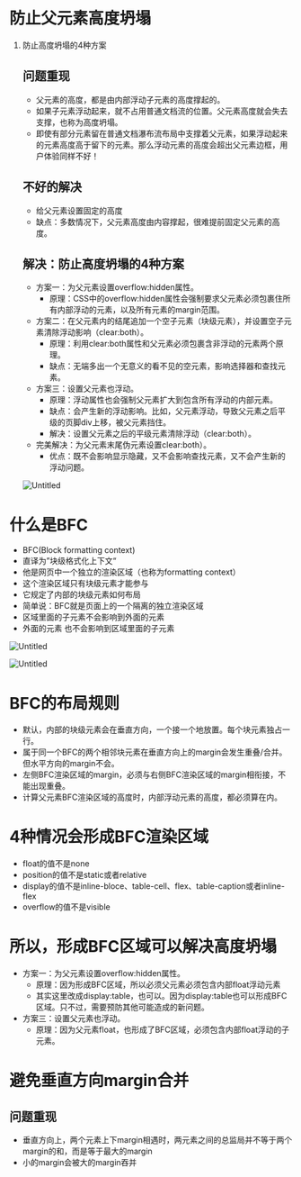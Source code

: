 # 防止父元素高度坍塌
1. 防止高度坍塌的4种方案

    ## 问题重现

    - 父元素的高度，都是由内部浮动子元素的高度撑起的。
    - 如果子元素浮动起来，就不占用普通文档流的位置。父元素高度就会失去支撑，也称为高度坍塌。
    - 即使有部分元素留在普通文档瀑布流布局中支撑着父元素，如果浮动起来的元素高度高于留下的元素。那么浮动元素的高度会超出父元素边框，用户体验同样不好！

    ## 不好的解决

    - 给父元素设置固定的高度
    - 缺点：多数情况下，父元素高度由内容撑起，很难提前固定父元素的高度。

    ## 解决：防止高度坍塌的4种方案

    - 方案一：为父元素设置overflow:hidden属性。
        - 原理：CSS中的overflow:hidden属性会强制要求父元素必须包裹住所有内部浮动的元素，以及所有元素的margin范围。
    - 方案二：在父元素内的结尾追加一个空子元素（块级元素），并设置空子元素清除浮动影响（clear:both）。
        - 原理：利用clear:both属性和父元素必须包裹含非浮动的元素两个原理。
        - 缺点：无端多出一个无意义的看不见的空元素，影响选择器和查找元素。
    - 方案三：设置父元素也浮动。
        - 原理：浮动属性也会强制父元素扩大到包含所有浮动的内部元素。
        - 缺点：会产生新的浮动影响。比如，父元素浮动，导致父元素之后平级的页脚div上移，被父元素挡住。
        - 解决：设置父元素之后的平级元素清除浮动（clear:both）。
    - 完美解决：为父元素末尾伪元素设置clear:both）。
        - 优点：既不会影响显示隐藏，又不会影响查找元素，又不会产生新的浮动问题。

    ![Untitled](https://s3-us-west-2.amazonaws.com/secure.notion-static.com/9714f6c3-ca66-4439-8d8a-0c15c3c72d31/Untitled.png)


# 什么是BFC

- BFC(Block formatting context)
- 直译为”块级格式化上下文“
- 他是网页中一个独立的渲染区域（也称为formatting context）
- 这个渲染区域只有块级元素才能参与
- 它规定了内部的块级元素如何布局
- 简单说：BFC就是页面上的一个隔离的独立渲染区域
- 区域里面的子元素不会影响到外面的元素
- 外面的元素 也不会影响到区域里面的子元素

![Untitled](https://s3-us-west-2.amazonaws.com/secure.notion-static.com/de12b733-0c4f-4380-84b1-7e3309ffbe56/Untitled.png)

![Untitled](https://s3-us-west-2.amazonaws.com/secure.notion-static.com/4ade2981-f8b2-43e3-bc5f-9dc535f4fbb6/Untitled.png)

# BFC的布局规则

- 默认，内部的块级元素会在垂直方向，一个接一个地放置。每个块元素独占一行。
- 属于同一个BFC的两个相邻块元素在垂直方向上的margin会发生重叠/合并。但水平方向的margin不会。
- 左侧BFC渲染区域的margin，必须与右侧BFC渲染区域的margin相衔接，不能出现重叠。
- 计算父元素BFC渲染区域的高度时，内部浮动元素的高度，都必须算在内。

# 4种情况会形成BFC渲染区域

- float的值不是none
- position的值不是static或者relative
- display的值不是inline-bloce、table-cell、flex、table-caption或者inline-flex
- overflow的值不是visible

# 所以，形成BFC区域可以解决高度坍塌

- 方案一：为父元素设置overflow:hidden属性。
    - 原理：因为形成BFC区域，所以必须父元素必须包含内部float浮动元素
    - 其实这里改成display:table，也可以。因为display:table也可以形成BFC区域。只不过，需要预防其他可能造成的新问题。
- 方案三：设置父元素也浮动。
    - 原理：因为父元素float，也形成了BFC区域，必须包含内部float浮动的子元素。

# 避免垂直方向margin合并

## 问题重现

- 垂直方向上，两个元素上下margin相遇时，两元素之间的总监局并不等于两个margin的和，而是等于最大的margin
- 小的margin会被大的margin吞并